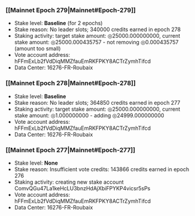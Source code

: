 ### [[Mainnet Epoch 279|Mainnet#Epoch-279]]
* Stake level: **Baseline** (for 2 epochs)
* Stake reason: No leader slots; 340000 credits earned in epoch 278
* Staking activity: target stake amount: ◎25000.000000000, current stake amount: ◎25000.000435757 - not removing ◎0.000435757 (amount too small)
* Vote account address: hFFmExLb2fVdDiqMMZfauEmRKFPKY8ACTrZymhTifcd
* Data Center: 16276-FR-Roubaix
### [[Mainnet Epoch 278|Mainnet#Epoch-278]]
* Stake level: **Baseline**
* Stake reason: No leader slots; 364850 credits earned in epoch 277
* Staking activity: target stake amount: ◎25000.000000000, current stake amount: ◎1.000000000 - adding ◎24999.000000000
* Vote account address: hFFmExLb2fVdDiqMMZfauEmRKFPKY8ACTrZymhTifcd
* Data Center: 16276-FR-Roubaix
### [[Mainnet Epoch 277|Mainnet#Epoch-277]]
* Stake level: **None**
* Stake reason: Insufficient vote credits: 143866 credits earned in epoch 276
* Staking activity: creating new stake account ComvQGu47La1keHcLU3bnzHdAjXbiFPYKP4vicsr5sPs
* Vote account address: hFFmExLb2fVdDiqMMZfauEmRKFPKY8ACTrZymhTifcd
* Data Center: 16276-FR-Roubaix
